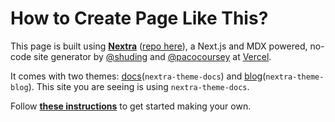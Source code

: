 # How to Create Page Like This?

This page is built using [**Nextra**](https://nextra.vercel.app) ([repo here](https://github.com/shuding/nextra)), a Next.js and MDX powered, no-code site generator by [@shuding](https://github.com/shuding) and [@pacocoursey](https://github.com/pacocoursey) at [Vercel](https://vercel.com).

It comes with two themes: [docs](https://github.com/shuding/nextra/tree/core/packages/nextra-theme-docs)(`nextra-theme-docs`) and [blog](https://github.com/shuding/nextra/tree/core/packages/nextra-theme-blog)(`nextra-theme-blog`). This site you are seeing is using `nextra-theme-docs`.

Follow [**these instructions**](https://nextra.vercel.app/docs/get-started) to get started making your own.
